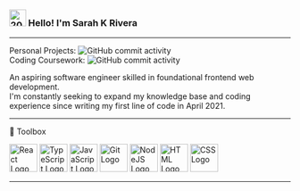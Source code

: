 ### <img src="https://upload.wikimedia.org/wikipedia/commons/a/af/D20_icon.png" width="30px" alt="20-sided die"/> Hello! I'm Sarah K Rivera

---

Personal Projects: ![GitHub commit activity](https://img.shields.io/github/commit-activity/y/srivera12/projects)  
Coding Coursework: ![GitHub commit activity](https://img.shields.io/github/commit-activity/y/srivera12/learn-to-code)

An aspiring software engineer skilled in foundational frontend web development.  
I'm constantly seeking to expand my knowledge base and coding experience since writing my first line of code in April 2021.

---

🧰 Toolbox 

<img src="https://cdn.worldvectorlogo.com/logos/react-1.svg" alt="React Logo" width="50" height="50"/>
<img src="https://cdn.worldvectorlogo.com/logos/typescript.svg" alt="TypeScript Logo" width="50" height="50"/>
<img src="https://cdn.worldvectorlogo.com/logos/logo-javascript.svg" alt="JavaScript Logo" width="50" height="50"/>
<img src="https://cdn.worldvectorlogo.com/logos/git-icon.svg" alt="Git Logo" width="50" height="50"/>
<img src="https://cdn.worldvectorlogo.com/logos/nodejs-icon.svg" alt="NodeJS Logo" width="50" height="50"/>
<img src="https://cdn.worldvectorlogo.com/logos/html-1.svg" alt="HTML Logo" width="50" height="50"/>
<img src="https://cdn.worldvectorlogo.com/logos/css-3.svg" alt="CSS Logo" width="50" height="50"/>

---

